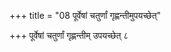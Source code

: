 +++
title = "08 पूर्वेषां चतुर्णां गृह्णन्तीमुपयच्छेत्"

+++
पूर्वेषां चतुर्णां गृह्णन्तीम् उपयच्छेत् ८